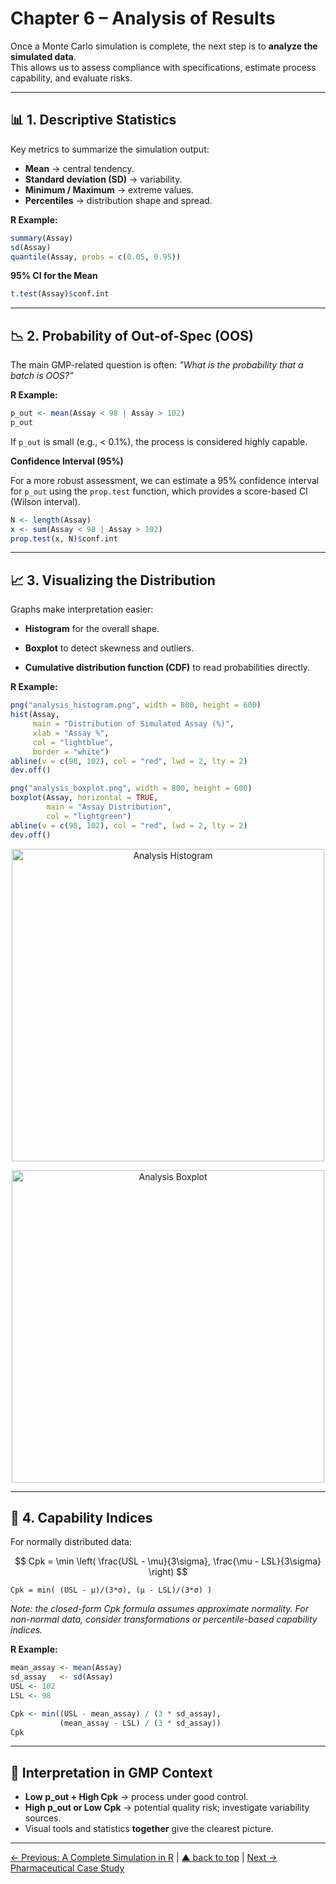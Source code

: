# Chapter 6 – Analysis of Results

Once a Monte Carlo simulation is complete, the next step is to **analyze the simulated data**.  
This allows us to assess compliance with specifications, estimate process capability, and evaluate risks.

---

## 📊 1. Descriptive Statistics

Key metrics to summarize the simulation output:

- **Mean** → central tendency.
- **Standard deviation (SD)** → variability.
- **Minimum / Maximum** → extreme values.
- **Percentiles** → distribution shape and spread.

**R Example:**
```r
summary(Assay)
sd(Assay)
quantile(Assay, probs = c(0.05, 0.95))
```

**95% CI for the Mean**

```r
t.test(Assay)$conf.int
```

---

## 📉 2. Probability of Out-of-Spec (OOS)
The main GMP-related question is often: *"What is the probability that a batch is OOS?"*

**R Example:**

```r
p_out <- mean(Assay < 98 | Assay > 102)
p_out
```

If `p_out` is small (e.g., < 0.1%), the process is considered highly capable.

**Confidence Interval (95%)**

For a more robust assessment, we can estimate a 95% confidence interval for `p_out` using the `prop.test` function, which provides a score-based CI (Wilson interval).

```r
N <- length(Assay)
x <- sum(Assay < 98 | Assay > 102)
prop.test(x, N)$conf.int
```

---

## 📈 3. Visualizing the Distribution
Graphs make interpretation easier:

- **Histogram** for the overall shape.

- **Boxplot** to detect skewness and outliers.

- **Cumulative distribution function (CDF)** to read probabilities directly.

**R Example:**

```r
png("analysis_histogram.png", width = 800, height = 600)
hist(Assay,
     main = "Distribution of Simulated Assay (%)",
     xlab = "Assay %",
     col = "lightblue",
     border = "white")
abline(v = c(98, 102), col = "red", lwd = 2, lty = 2)
dev.off()

png("analysis_boxplot.png", width = 800, height = 600)
boxplot(Assay, horizontal = TRUE,
        main = "Assay Distribution",
        col = "lightgreen")
abline(v = c(98, 102), col = "red", lwd = 2, lty = 2)
dev.off()
```

<p align="center"> <img src="images/analysis_histogram.png" alt="Analysis Histogram" width="500"> </p> 

<p align="center"> <img src="images/analysis_boxplot.png" alt="Analysis Boxplot" width="500"> </p>

---

## 📐 4. Capability Indices
For normally distributed data:

$$
Cpk = \min \left( \frac{USL - \mu}{3\sigma}, \frac{\mu - LSL}{3\sigma} \right)
$$

`Cpk = min( (USL - μ)/(3*σ), (μ - LSL)/(3*σ) )`

*Note: the closed-form Cpk formula assumes approximate normality. For non-normal data, consider transformations or percentile-based capability indices.*

**R Example:**

```r
mean_assay <- mean(Assay)
sd_assay   <- sd(Assay)
USL <- 102
LSL <- 98

Cpk <- min((USL - mean_assay) / (3 * sd_assay),
           (mean_assay - LSL) / (3 * sd_assay))
Cpk
```

---

## 💊 Interpretation in GMP Context

- **Low p_out + High Cpk** → process under good control.
- **High p_out or Low Cpk** → potential quality risk; investigate variability sources.
- Visual tools and statistics **together** give the clearest picture.

---
[← Previous: A Complete Simulation in R](chapter05_full-simulation.md) | [▲ back to top](../#table-of-contents) | [Next → Pharmaceutical Case Study](chapter07_case-pharma.md)

